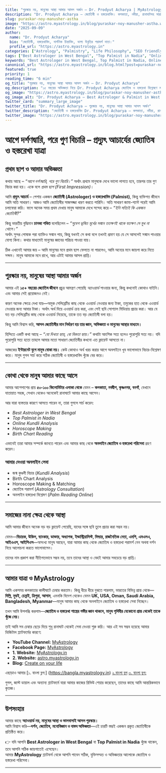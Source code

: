 ```yaml
---
title: "পুরস্কার নয়, মানুষের আস্থা আমার আসল অর্জন – Dr. Prodyut Acharya | MyAstrology"
description: "Dr. Prodyut Acharya – জ্যোতিষী ও হস্তরেখাবিদ। কলকাতা, নদীয়া, রানাঘাটসহ সারা ভারত ও বিদেশে অনলাইন জ্যোতিষ ও হস্তরেখা পরামর্শ প্রদান। মানুষের আস্থা, অভিজ্ঞতা ও দর্শনভিত্তিক সঠিক জ্যোতিষ বিশ্লেষণ।"
slug: puraskar-noy-manusher-astha
image: "https://astro.myastrology.in/blog/puraskar-noy-manusher-astha.webp"
date: "2025-09-09"
author:
  name: "Dr. Prodyut Acharya"
  bio: "জ্যোতিষী, হস্তরেখাবিদ, দার্শনিক চিন্তাবিদ, ভাগ্য উন্নতির পরামর্শ দাতা।"
  profile_url: "https://astro.myastrology.in"
categories: ["Astrology", "Palmistry", "Life Philosophy", "SEO friendly"]
tags: ["Best Astrologer in West Bengal", "Top Palmist in Nadia", "Online Kundli Analysis", "Horoscope Making", "Palm Reading Online", "MyAstrology"]
keywords: "Best Astrologer in West Bengal, Top Palmist in Nadia, Online Astrology Consultation, Kundli Analysis, Horoscope Making, Palm Reading Online, Dr. Prodyut Acharya, MyAstrology"
canonical_url: "https://astro.myastrology.in/blog.html?post=puraskar-noy-manusher-astha"
featured: true
priority: 1
reading_time: "6 min"
og_title: "পুরস্কার নয়, মানুষের আস্থা আমার আসল অর্জন – Dr. Prodyut Acharya"
og_description: "১৫ বছরের অভিজ্ঞতা নিয়ে Dr. Prodyut Acharya জ্যোতিষ ও হস্তরেখা বিশ্লেষণে মানুষের আস্থা অর্জন করেছেন। পুরস্কার নয়, দর্শন, যুক্তি ও অভিজ্ঞতার মাধ্যমেই তাঁর সাফল্য।"
og_image: "https://astro.myastrology.in/blog/puraskar-noy-manusher-astha.webp"
og_image_alt: "Dr. Prodyut Acharya – Best Astrologer & Palmist in West Bengal"
twitter_card: "summary_large_image"
twitter_title: "Dr. Prodyut Acharya – পুরস্কার নয়, মানুষের আস্থা আমার আসল অর্জন"
twitter_description: "জ্যোতিষী ও হস্তরেখাবিদ Dr. Prodyut Acharya – কলকাতা, নদীয়া, রানাঘাট থেকে সারা বিশ্বে অনলাইন Astrology & Palmistry Consultation।"
twitter_image: "https://astro.myastrology.in/blog/puraskar-noy-manusher-astha.webp"
---
```



# আগে দর্শণদ্বারি, পরে গুণ বিচারি – প্রদ্যুৎ আচার্যের জ্যোতিষ ও হস্তরেখা যাত্রা  

## প্রথম ছাপ ও আমার অভিজ্ঞতা  
কথায় আছে – *“আগে দর্শণদ্বারি, পরে গুণ বিচারি।”* অর্থাৎ প্রথমে মানুষকে দেখে ভালো লাগতে হবে, তারপর তার গুণ বিচার করা হয়। একে বলে *প্রথম ছাপ (First Impression)*।  

আমি **প্রদ্যুৎ আচার্য** – পেশায় একজন **জ্যোতিষী (Astrologer) ও হস্তরেখাবিদ (Palmist)**, কিন্তু ব্যক্তিগত জীবনে আমি অতি সাধারণ। আজও আমি জ্যোতিষীর সাজসজ্জা ধারণ করতে পারিনি। অতি সাধারণ জামা-প্যান্ট পরেই আমি চলাফেরা করি। ফলে অনেক সময় প্রথম দেখায় মানুষ আমাকে দেখে সন্দেহ করে – *“ইনি সত্যিই কি একজন জ্যোতিষী?”*  

কিন্তু ভারতীয় বুদ্ধিমান **চানক্য পণ্ডিত** বলেছিলেন – *“সুবেশ ভূষিত মূর্খের সন্মান ততক্ষণই থাকে যতক্ষণ সে মুখ না খোলে।”*  
অর্থাৎ সুন্দর পোষাক পরা ব্যাক্তিও সন্মান পায়, কিন্তু যখনই সে কথা বলে তখনই প্রমাণ হয় যে সে আসলেই সন্মান পাওয়ার যোগ্য কিনা। কথার মাধ্যমেই মানুষের জ্ঞানের পরিচয় পাওয়া যায়।  

ঠিক এখানেই আমার জয় – আমি মানুষের মনে প্রথম ছাপ ফেলতে না পারলেও, আমি অন্যের মনে জায়গা করে নিতে সক্ষম। মানুষ আমাকে মনে রাখে, আর এটাই আমার আসল প্রাপ্তি।  

---

## পুরস্কার নয়, মানুষের আস্থা আমার অর্জন  
আমার এই **১৫+ বছরের জ্যোতিষ জীবনে** প্রচুর আমন্ত্রণ পেয়েছি *অ্যাওয়ার্ড* পাওয়ার জন্য, কিন্তু কখনোই কোথাও যাইনি। এবং আমার সেই প্রয়োজনও নেই।  

কারণ অনেক ক্ষেত্রে দেখা যায়—অমুক সেলিব্রেটির কাছ থেকে এওয়ার্ড নেওয়ার জন্য টাকা, তমুকের হাত থেকে এওয়ার্ড নেওয়ার জন্য আবার টাকা। অর্থাৎ অর্থ দিয়ে এওয়ার্ড ক্রয় করা, এবং সেই ছবি সোশ্যাল মিডিয়ায় প্রচার করা। আর যে যত বড় সেলিব্রেটির কাছ থেকে এওয়ার্ড নিয়েছে, তাকে তত বড় জ্যোতিষী বলা হয়।  

কিন্তু আমি বিশ্বাস করি, **আসল জ্যোতিষীর মান নির্ধারণ হয় তার জ্ঞান, অভিজ্ঞতা ও মানুষের আস্থার মাধ্যমে।**  

হিন্দিতে একটি কথা আছে – *“যো দিখতা হ্যায়, বো বিকতা হ্যায়।”* কথাটা আংশিক সত্য হলেও পুরোপুরি সত্য নয়। যদি পুরোপুরি সত্য হতো তাহলে আমার মতো সাধারণ জ্যোতিষীর কখনো এত ক্লায়েন্ট আসতো না।  

আজকের **ইন্টারনেট যুগে মানুষ বোকা নয়।** কেউ কোথাও অর্থ খরচ করার আগে অনলাইনে খুব ভালোভাবে বিচার-বিশ্লেষণ করে। মানুষ গুগল সার্চ করে সঠিক জ্যোতিষী ও হস্তরেখাবিদ খুঁজে বের করে।  

---

## কোথা থেকে মানুষ আমার কাছে আসে  
আমার আশেপাশের প্রায় **৫০-১০০ কিলোমিটার এলাকা থেকে** যেমন – **কলকাতা, নবদ্বীপ, কৃষ্ণনগর, বনগাঁ**, যেখানে যাতায়াত সহজ, সেখান থেকেও অনেকেই রানাঘাটে আমার কাছে আসেন।  

আর যারা ব্যস্ততার কারণে আসতে পারেন না, তারা গুগলে সার্চ করেন:  
- *Best Astrologer in West Bengal*  
- *Top Palmist in Nadia*  
- *Online Kundli Analysis*  
- *Horoscope Making*  
- *Birth Chart Reading*  

এভাবেই তারা আমার সম্পর্কে জানতে পারেন এবং আমার কাছ থেকে **অনলাইন জ্যোতিষ ও হস্তরেখা পরিসেবা** গ্রহণ করেন।  

### আমার দেওয়া অনলাইন সেবা  
- জন্ম কুণ্ডলী বিচার (*Kundli Analysis*)  
- Birth Chart Analysis  
- Horoscope Making & Matching  
- জ্যোতিষ পরামর্শ (*Astrology Consultation*)  
- অনলাইন হস্তরেখা বিশ্লেষণ (*Palm Reading Online*)  

---

## সমাজের নানা ক্ষেত্র থেকে আস্থা  
আমি আমার জীবনে অনেক বড় বড় ক্লায়েন্ট পেয়েছি, যাদের সঙ্গে ছবি তুলে প্রচার করা সম্ভব নয়।  

যেমন—**বিচারক, উকিল, ব্যাংকার, ডাক্তার, অধ্যাপক, ইন্ডাস্ট্রিয়ালিস্ট, বিল্ডার, রাজনৈতিক নেতা, এমপি, এমএলএ, আইএএস, আইপিএস**—অসংখ্য মানুষ আছেন, যারা আমার কাছ থেকে জ্যোতিষ ও হস্তরেখা পরামর্শ নেন অথবা দর্শন নিয়ে আলোচনা করতে ভালোবাসেন।  

তাদের নাম প্রকাশ করা নীতিগতভাবে সম্ভব নয়, তবে তাদের আস্থা ও স্নেহই আমার সবচেয়ে বড় প্রাপ্তি।  

---

## আমার যাত্রা ও MyAstrology  
আমি একসময় কলকাতার কালীঘাটে চেম্বার করতাম। কিন্তু ধীরে ধীরে বুঝতে পারলাম, ভারতের বিভিন্ন প্রান্ত থেকে—**দিল্লি, মুম্বই, চেন্নাই, ত্রিপুরা, আসাম**, এমনকি বিদেশ থেকেও যেমন **UK, USA, Oman, Saudi Arabia, Bangladesh, Myanmar**—মানুষ আমার কাছ থেকে অনলাইনে জ্যোতিষ ও হস্তরেখা সেবা নিচ্ছেন।  

তখন আমি উপলব্ধি করলাম—**জ্যোতিষ ও হস্তরেখা শাস্ত্রের গভীর জ্ঞান থাকলে, মানুষ পৃথিবীর যেকোনো প্রান্ত থেকেই তাকে খুঁজে নেয়।**  

তাই আমি সব চেম্বার ছেড়ে দিয়ে শুধু রানাঘাট থেকেই সেবা দেওয়া শুরু করি। আর এই সব সম্ভব হয়েছে আমার ডিজিটাল প্ল্যাটফর্মের কারণে:  

- **YouTube Channel:** [MyAstrology](https://youtube.com/@myastrology)  
- **Facebook Page:** [MyAstrology](https://www.facebook.com/Dr.ProdyutAcharya)  
- **1. Website:** [MyAstrology.in](https://www.myastrology.in)  
- **2. Website:** [astro.myastrology.in](https://astro.myastrology.in) 
- **Blog:** [Create on your life](https://prodyutacharya.blogspot.com)  

এছাড়াও আমার 
[১. বাংলা ব্লগ:] (https://bangla.myastrology.in) [২.বাংলা ব্লগ](https://blog.myastrology.in) [৩. বাংলা ব্লগ:](https://astro.myastrology.in/blog.html) 

গুগল, জাস্ট ডায়াল এবং অন্যান্য প্ল্যাটফর্মে যারা আমার কাজের রিভিউ শেয়ার করেছেন, তাদের কাছে আমি আন্তরিকভাবে কৃতজ্ঞ।  

---

## উপসংহার  
আমার কাছে **অ্যাওয়ার্ড নয়, মানুষের আস্থা ও ভালবাসাই আসল পুরস্কার।**  
আমি বিশ্বাস করি—**দর্শন, জ্যোতিষ, মনোবিজ্ঞান ও বাস্তব অভিজ্ঞতা**—এই চারটি স্তম্ভই একজন প্রকৃত জ্যোতিষীকে প্রতিষ্ঠিত করে।  

👉 যদি আপনি **Best Astrologer in West Bengal** বা **Top Palmist in Nadia** খুঁজে থাকেন, তবে আপনি সঠিক জায়গাতেই এসেছেন।  
আমার **MyAstrology** প্ল্যাটফর্ম থেকে আপনি পাবেন সঠিক, যুক্তিসম্মত ও অভিজ্ঞতার আলোকে জ্যোতিষ ও হস্তরেখা পরিসেবা।

---
